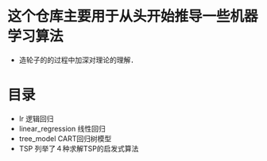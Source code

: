 # 这个仓库主要用于从头开始推导一些机器学习算法
* 造轮子的的过程中加深对理论的理解．

# 目录
* lr 逻辑回归
* linear_regression 线性回归
* tree_model CART回归树模型
* TSP 列举了４种求解TSP的启发式算法 
